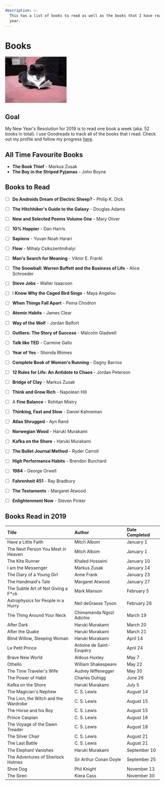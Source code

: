 ```yaml
---
description: >-
  This has a list of books to read as well as the books that I have read this
  year.
---
```


# Books

![](.gitbook/assets/reading.gif)

## Goal

My New Year's Resolution for 2019 is to read one book a week \(aka. 52 books in total\). I use Goodreads to track all of the books that I read. Check out my profile and follow my progress [here](https://www.goodreads.com/user/show/70543748-paulina-khew).

## All Time Favourite Books

* **The Book Thief** - Markus Zusak
* **The Boy in the Striped Pyjamas** - John Boyne


## Books to Read

* [ ] **Do Androids Dream of Electric Sheep?** - Philip K. Dick
* [ ] **The Hitchhiker's Guide to the Galaxy**  - Douglas Adams
* [ ] **New and Selected Poems Volume One** - Mary Oliver
* [ ] **10% Happier** - Dan Harris
* [ ] **Sapiens** - Yuvan Noah Harari
* [ ] **Flow** - Mihaly Csikszentmihalyi
* [ ] **Man's Search for Meaning** - Viktor E. Frankl
* [ ] **The Snowball: Warren Buffett and the Business of Life** - Alice Schroeder
* [ ] **Steve Jobs** - Walter Isaacson
* [ ] I **Know Why the Caged Bird Sings** - Maya Angelou
* [ ] **When Things Fall Apart** - Pema Chodron
* [ ] **Atomic Habits** - James Clear
* [ ] **Way of the Wolf** - Jordan Belfort
* [ ] **Outliers: The Story of Success** - Malcolm Gladwell
* [ ] **Talk like TED** - Carmine Gallo
* [ ] **Year of Yes** - Shonda Rhimes
* [ ] **Complete Book of Women's Running** - Dagny Barrios
* [ ] **12 Rules for Life: An Antidote to Chaos** - Jordan Peterson
* [ ] **Bridge of Clay** - Markus Zusak
* [ ] **Think and Grow Rich** - Napolean Hill
* [ ] A **Fine Balance** - Rohitan Mistry
* [ ] **Thinking, Fast and Slow** - Daniel Kahneman
* [ ] **Atlas Shrugged** - Ayn Rand
* [ ] **Norwegian Wood** - Haruki Murakami
* [ ] **Kafka on the Shore** - Haruki Murakami
* [ ] **The Bullet Journal Method** - Ryder Carroll
* [ ] **High Performance Habits** - Brendon Burchard
* [ ] **1984** - George Orwell
* [ ] **Fahrenheit 451** - Ray Bradbury
* [ ] **The Testaments** - Margaret Atwood
* [ ] **Enlightenment Now** - Steven Pinker


## Books Read in 2019

| Title | Author | Date Completed |
| :--- | :--- | :--- |
| Have a Little Faith | Mitch Albom | January 1 |
| The Next Person You Meet in Heaven | Mitch Albom | January 1 |
| The Kite Runner | Khaled Hosseini | January 10 |
| I am the Messenger | Markus Zusak | January 14 |
| The Diary of a Young Girl | Anne Frank | January 23 |
| The Handmaid's Tale | Margaret Atwood | January 27 |
| The Subtle Art of Not Giving a F\*ck | Mark Manson | February 5 |
| Astrophysics for People in a Hurry | Neil deGrasse Tyson | February 28 |
| The Thing Around Your Neck | Chimamanda Ngozi Adichie | March 19 |
| After Dark | Haruki Murakami | March 20 |
| After the Quake | Haruki Murakami | March 21 |
| Blind Willow, Sleeping Woman | Haruki Murakami | April 14 |
| Le Petit Prince | Antoine de Saint-Exupéry | April 24 |
| Brave New World | Aldous Huxley | May 7 |
| Othello | William Shakespeare | May 22 |
| The Time Traveler's Wife | Audrey Niffenegger | May 30 |
| The Power of Habit | Charles Duhigg | June 26 |
| Kafka on the Shore | Haruki Murakami | July 5 |
| The Magician's Nephew | C. S. Lewis | August 14 |
| The Lion, the Witch and the Wardrobe | C. S. Lewis | August 15 |
| The Horse and his Boy | C. S. Lewis | August 15 |
| Prince Caspian | C. S. Lewis | August 16 |
| The Voyage of the Dawn Treader | C. S. Lewis | August 18 |
| The Silver Chair | C. S. Lewis | August 21 |
| The Last Battle | C. S. Lewis | August 21 | 
| The Elephant Vanishes | Haruki Murakami | September 10 | 
| The Adventures of Sherlock Holmes | Sir Arthur Conan Doyle | September 25 |
| Shoe Dog | Phil Knight | November 13 | 
| The Siren | Kiera Cass | November 30 |

